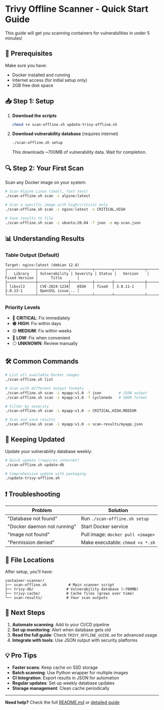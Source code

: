 # Trivy Offline Scanner - Quick Start Guide

This guide will get you scanning containers for vulnerabilities in under 5 minutes!

## 🚀 Prerequisites

Make sure you have:
- Docker installed and running
- Internet access (for initial setup only)
- 2GB free disk space

## 📥 Step 1: Setup

1. **Download the scripts**
   ```bash
   chmod +x scan-offline.sh update-trivy-offline.sh
   ```

2. **Download vulnerability database** (requires internet)
   ```bash
   ./scan-offline.sh setup
   ```
   
   This downloads ~700MB of vulnerability data. Wait for completion.

## 🔍 Step 2: Your First Scan

Scan any Docker image on your system:

```bash
# Scan Alpine Linux (small, fast test)
./scan-offline.sh scan -i alpine:latest

# Scan a specific image with high/critical only
./scan-offline.sh scan -i nginx:latest -s CRITICAL,HIGH

# Save results to file
./scan-offline.sh scan -i ubuntu:20.04 -f json -o my-scan.json
```

## 📊 Understanding Results

### Table Output (Default)
```
Target: nginx:latest (debian 12.8)
┌─────────────┬──────────────┬──────────┬────────┬──────────────┬───────────────┬──────────────────┐
│   Library   │ Vulnerability │ Severity │ Status │   Version    │ Fixed Version │      Title       │
├─────────────┼──────────────┼──────────┼────────┼──────────────┼───────────────┼──────────────────┤
│ libssl3     │ CVE-2024-1234│   HIGH   │ fixed  │ 3.0.11-1     │ 3.0.13-1      │ OpenSSL issue... │
└─────────────┴──────────────┴──────────┴────────┴──────────────┴───────────────┴──────────────────┘
```

### Priority Levels
- 🔴 **CRITICAL**: Fix immediately
- 🟠 **HIGH**: Fix within days
- 🟡 **MEDIUM**: Fix within weeks
- 🔵 **LOW**: Fix when convenient
- ⚪ **UNKNOWN**: Review manually

## 🛠️ Common Commands

```bash
# List all available Docker images
./scan-offline.sh list

# Scan with different output formats
./scan-offline.sh scan -i myapp:v1.0 -f json        # JSON output
./scan-offline.sh scan -i myapp:v1.0 -f cyclonedx   # SBOM format

# Filter by severity
./scan-offline.sh scan -i myapp:v1.0 -s CRITICAL,HIGH,MEDIUM

# Scan and save results
./scan-offline.sh scan -i myapp:v1.0 -o scan-results/myapp.json
```

## 🔄 Keeping Updated

Update your vulnerability database weekly:

```bash
# Quick update (requires internet)
./scan-offline.sh update-db

# Comprehensive update with packaging
./update-trivy-offline.sh
```

## ❗ Troubleshooting

| Problem | Solution |
|---------|----------|
| "Database not found" | Run `./scan-offline.sh setup` |
| "Docker daemon not running" | Start Docker service |
| "Image not found" | Pull image: `docker pull <image>` |
| "Permission denied" | Make executable: `chmod +x *.sh` |

## 📁 File Locations

After setup, you'll have:
```
container-scanner/
├── scan-offline.sh          # Main scanner script
├── trivy-db/               # Vulnerability database (~700MB)
├── trivy-cache/            # Cache files (grows over time)
└── scan-results/           # Your scan outputs
```

## 🎯 Next Steps

1. **Automate scanning**: Add to your CI/CD pipeline
2. **Set up monitoring**: Alert when database gets old
3. **Read the full guide**: Check `TRIVY_OFFLINE_GUIDE.md` for advanced usage
4. **Integrate with tools**: Use JSON output with security platforms

## 💡 Pro Tips

- **Faster scans**: Keep cache on SSD storage
- **Batch scanning**: Use Python wrapper for multiple images
- **CI Integration**: Export results in JSON for automation
- **Regular updates**: Set up weekly database updates
- **Storage management**: Clean cache periodically

---

**Need help?** Check the full [README.md](README.md) or [detailed guide](TRIVY_OFFLINE_GUIDE.md)